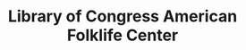 ---
layout: repo
title: "Library of Congress American Folklife Center"
id: 24554
permalink: repos/24554/
---